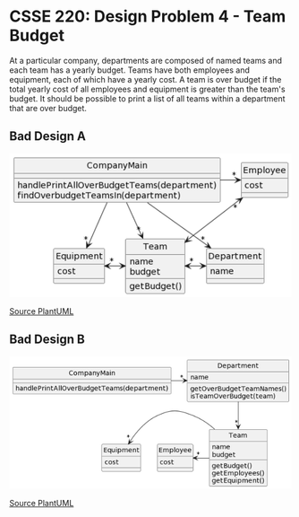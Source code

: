# CSSE 220: Design Problem 4 - Team Budget
At a particular company, departments are composed of named teams and each team has a yearly budget. Teams have both employees and equipment, each of which have a yearly cost. A team is over budget if the total yearly cost of all employees and equipment is greater than the team's budget. It should be possible to print a list of all teams within a department that are over budget.

## Bad Design A
<img src="DP4_A.png" alt="Bad Design A" width="800"/>

[Source PlantUML](http://www.plantuml.com/plantuml/uml/ROzD2i8m48NtESNGLIju0n7yMxWGNNY1s8mQJAQrIOKYtjqa_KkXcs5utyoyD-ObgUGLrs1iez3LIkQsregnN75ZO5VeabDpufBWom2Ud8J2IoN9RfGwVx3QrkA1zefScrIWEsOraitONPBm_3Ro8qqc07wTotvGWmbnZQndVdDK0Tfxhd6rzKupDznD7tIfYWOnREI5iH5wrx8SF7eMFxXSGx98eZHJsc4VQ6vjk3yBkrmilEELbIEHqvYkXy5d-2TM_m00)

## Bad Design B
<img src="DP4_B.png" alt="Bad Design B" width="800"/>

[Source PlantUML](http://www.plantuml.com/plantuml/uml/LP1D3i8W48Ntd89qHKrw0sFYtzAVXHV0Tg94e0XJayPuTu62nGratdlpCODx26suvOew72NuqueM1oK9QILtZcvxPRWU3rne-YQKthdk99ojqBYMylG2kncw6-05k7Ai0mz31Hfhd_qankwdHeJc2lpbc_xRZrvtB3GA5-hPPUZBccHUC4lIDOOcP6gefsglZEn7IDWWF0TXmYGiu18lfoApxHqMLix_UUMdD2jQBQfYHrAisoGtJ4ncLjIMJPBpwuL8wHS0)

